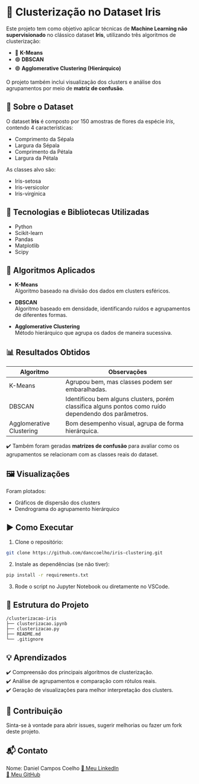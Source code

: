 
# 🌸 Clusterização no Dataset Iris

Este projeto tem como objetivo aplicar técnicas de **Machine Learning não supervisionado** no clássico dataset **Iris**, utilizando três algoritmos de clusterização:

- 🔵 **K-Means**
- 🟢 **DBSCAN**
- 🟣 **Agglomerative Clustering (Hierárquico)**

O projeto também inclui visualização dos clusters e análise dos agrupamentos por meio de **matriz de confusão**.

## 📂 Sobre o Dataset

O dataset **Iris** é composto por 150 amostras de flores da espécie _Iris_, contendo 4 características:

- Comprimento da Sépala
- Largura da Sépala
- Comprimento da Pétala
- Largura da Pétala

As classes alvo são:

- Iris-setosa
- Iris-versicolor
- Iris-virginica

## 🚀 Tecnologias e Bibliotecas Utilizadas

- Python
- Scikit-learn
- Pandas
- Matplotlib
- Scipy

## 🔧 Algoritmos Aplicados

- **K-Means**  
  Algoritmo baseado na divisão dos dados em clusters esféricos.

- **DBSCAN**  
  Algoritmo baseado em densidade, identificando ruídos e agrupamentos de diferentes formas.

- **Agglomerative Clustering**  
  Método hierárquico que agrupa os dados de maneira sucessiva.

## 📊 Resultados Obtidos

| Algoritmo                | Observações                                                                                           |
|--------------------------|-------------------------------------------------------------------------------------------------------|
| K-Means                  | Agrupou bem, mas classes podem ser embaralhadas.                                                      |
| DBSCAN                   | Identificou bem alguns clusters, porém classifica alguns pontos como ruído dependendo dos parâmetros. |
| Agglomerative Clustering | Bom desempenho visual, agrupa de forma hierárquica.                                                   |

✔️ Também foram geradas **matrizes de confusão** para avaliar como os agrupamentos se relacionam com as classes reais do dataset.

## 🖼️ Visualizações

Foram plotados:

- Gráficos de dispersão dos clusters
- Dendrograma do agrupamento hierárquico

## ▶️ Como Executar

1. Clone o repositório:

```bash
git clone https://github.com/danccoelho/iris-clustering.git
```

2. Instale as dependências (se não tiver):

```bash
pip install -r requirements.txt
```

3. Rode o script no Jupyter Notebook ou diretamente no VSCode.

## 📌 Estrutura do Projeto

```
/clusterizacao-iris
├── clusterizacao.ipynb
├── clusterizacao.py
├── README.md
└── .gitignore
```

## 💡 Aprendizados

✔️ Compreensão dos principais algoritmos de clusterização.  
✔️ Análise de agrupamentos e comparação com rótulos reais.  
✔️ Geração de visualizações para melhor interpretação dos clusters.

## 🤝 Contribuição

Sinta-se à vontade para abrir issues, sugerir melhorias ou fazer um fork deste projeto.

## 📬 Contato

Nome: Daniel Campos Coelho
[🔗 Meu LinkedIn](https://www.linkedin.com/in/daniel-coelho-818381293/)  
[🐙 Meu GitHub](https://github.com/danccoelho)
